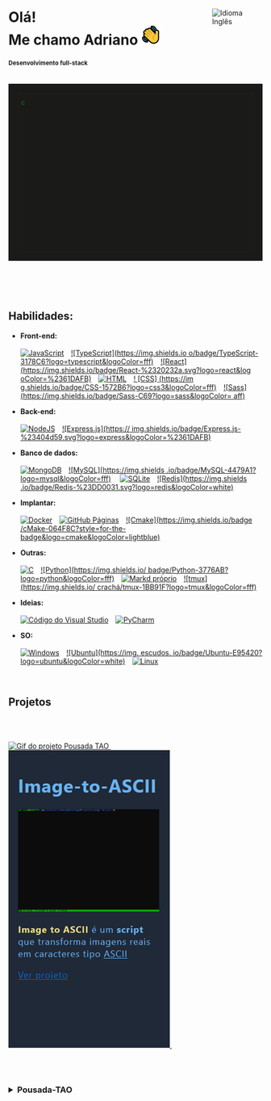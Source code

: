 <div alinhar='esquerda'>
<img align="right" width=100px alt="Idioma Inglês" src="https://img.shields.io/badge/lang-en_%F0%9F%87%BA%F0%9F%87%B8-blue?style=for-the-badge&logo=%F0%9F% 87%BA%F0%9F%8 7%B8&logoSize=auto&link=https%3A%2F%2Fgithub.com%2FAdrianoLMRS%2FPousada-TAO%2Fblob%2Fmain%2F.github%2FREADME.en.md"/>
<h1> Olá! <br> Me chamo Adriano <img src='public/img/greeting.png' alt='Ícone de saudação animado'>
</h1>
</div>
<small><b>Desenvolvimento full-stack</b></small>
<br><br><br>

<!--Terminal.gif -->

<centro>
 <a href='https://github.com/AdrianoLMRS/AdrianoLMRS/blob/main/public/stackCMD.html'>
 <img src='public/img/terminal.gif' alt='Terminal.gif animado'>
 </a>
</center>


<br><br><br>

## Habilidades:

<!-- Estou usando emblemas Shields.io por enquanto -->

- **Front-end:**<br><br>
 [![JavaScript](https://img.shields.io/badge/JavaScript-F7DF1E?logo=javascript&logoColor=000)](#)&emsp;[![TypeScript](https://img.shields.io o/badge/TypeScript-3178C6?logo=typescript&logoColor=fff)](#)&emsp;[![React](https://img.shields.io/badge/React-%2320232a.svg?logo=react&log oColor=%2361DAFB)](#)&emsp;[![HTML](https://img.shields.io/badge/HTML-%23E34F26.svg?logo=html5&logoColor=white)](#)&emsp;[! [CSS] (https://im g.shields.io/badge/CSS-1572B6?logo=css3&logoColor=fff)](#)&emsp;[![Sass](https://img.shields.io/badge/Sass-C69?logo=sass&logoColor= aff)](#)


- **Back-end:**<br><br>
 [![NodeJS](https://img.shields.io/badge/Node.js-6DA55F?logo=node.js&logoColor=white)](#)&emsp;[![Express.js](https:// img.shields.io/badge/Express.js-%23404d59.svg?logo=express&logoColor=%2361DAFB)](#)


- **Banco de dados:**<br><br>
 [![MongoDB](https://img.shields.io/badge/MongoDB-%234ea94b.svg?logo=mongodb&logoColor=white)](#)&emsp;[![MySQL](https://img.shields .io/badge/MySQL-4479A1?logo=mysql&logoColor=fff)](#)&emsp; [![SQLite](https://img.shields.io/badge/SQLite-%2307405e.svg?logo=sqlite&logoColor=white)](#)&emsp;[![Redis](https://img.shields .io/badge/Redis-%23DD0031.svg?logo=redis&logoColor=white)](#)


- **Implantar:**<br><br>
 [![Docker](https://img.shields.io/badge/Docker-2496ED?logo=docker&logoColor=fff)](#)&emsp;[![GitHub Páginas](https://img.shields.io/badge/GitHub%20Pages-121013?logo=github&logoColor=white)](#)&emsp;[![Cmake](https://img.shields.io/badge /cMake-064F8C?style=for-the-badge&logo=cmake&logoColor=lightblue)](#)


- **Outras:**<br><br>
 [![C](https://img.shields.io/badge/C-00599C?logo=c&logoColor=white)](#)&emsp;[![Python](https://img.shields.io/ badge/Python-3776AB?logo=python&logoColor=fff)](#)&emsp;[![Markd próprio](https://img.shields.io/badge/Markdown-%23000000.svg?logo=markdown&logoColor=white)](#)&emsp;[![tmux](https://img.shields.io/ crachá/tmux-1BB91F?logo=tmux&logoColor=fff)](#)


- **Ideias:**<br><br>
 [![Código do Visual Studio](https://custom-icon-badges.demolab.com/badge/Visual%20Studio%20Code-0078d7.svg?logo=vsc&logoColor=white)](#)&emsp;[![PyCharm ](https://img.shields.io/badge/PyCharm-000?logo=pycharm&logoColor=fff)](#)


- **SO:**<br><br>
 [![Windows](https://custom-icon-badges.demolab.com/badge/Windows-0078D6?logo=windows11&logoColor=white)](#)&emsp;[![Ubuntu](https://img. escudos. io/badge/Ubuntu-E95420?logo=ubuntu&logoColor=white)](#)&emsp;[![Linux](https://img.shields.io/badge/Linux-FCC624?logo=linux&logoColor=black)]( #)

<br>

## Projetos
<br><br>

<!-- Espaços reservados ... -->
<p alinhar="centro">
 <a href='https://github.com/AdrianoLMRS/Pousada-TAO?tab=readme-ov-file#readme'>
 <img width="320px" height="590px" alt="Gif do projeto Pousada TAO" src="public/img/pousadaTao2-ezgif.com-crop.png"/> <!-- Pousada TAO -->
 </a>&emsp;&emsp;
 <a href='https://github.com/AdrianoLMRS/Image-to-ASCII'>
 <img width="320px" height="590px" alt="Gif do projeto Pousada TAO" src="public/img/image-to-ascii.gif"/> <!-- Image-to-ASCII -->
 </a>&emsp;&emsp;
</p>
<br><br>

<h3> <details><summary>Pousada-TAO</summary><div><br><h6>Clique <a href='https://github.com/AdrianoLMRS/Pousada-TAO?tab=readme-ov -file#readme'>aqui</a> para ver o repositório<br>
<br>

[![Cartão Repo](https://github-readme-stats.vercel.app/api/pin/?username=AdrianoLMRS&repo=Pousada-TAO&theme=transparent&)](https://github.com/AdrianoLMRS/Pousada- TAO?tab=readme-ov-file#readme)
<largura da tabela="100%">
<br>
 <thead>
 <tr>
 <th align="left" colspan="2"><strong>Detalhes do Projeto sp;</strong> </th>
 </tr>
 </thead>
 <corpo>
 <tr>
 <td width="40%"><strong>Front-end</strong></td>
 <td>HTML, CSS, JavaScript (puro)</td>
 </tr>
 <tr>
 <td><strong>Back-end</strong></td>
 <td>Node.js, Express.js</td>
 </tr>
 <tr>
 <td><strong>Banco de Dados</strong></td>
 <td>
 MongoDB com Mongoose
 (<a href="https://www.mongodb.com/resources/produc